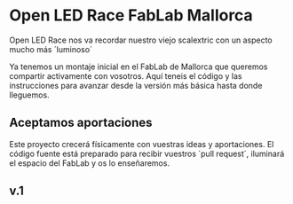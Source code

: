 # Open LED Race FabLab Mallorca
Open LED Race nos va recordar nuestro viejo scalextric con un aspecto mucho más ´luminoso´

Ya tenemos un montaje inicial en el FabLab de Mallorca que queremos compartir activamente con vosotros. Aquí teneis el código y las instrucciones para avanzar desde la versión más básica hasta donde lleguemos.

## Aceptamos aportaciones
Este proyecto crecerá físicamente con vuestras ideas y aportaciones. El código fuente está preparado para recibir vuestros ´pull request´, iluminará el espacio del FabLab y os lo enseñaremos.

## v.1
